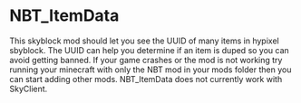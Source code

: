 # NBT_ItemData
This skyblock mod should let you see the UUID of many items in hypixel sbyblock. The UUID can help you determine if an item is duped so you can avoid getting banned. If your game crashes or the mod is not working try running your minecraft with only the NBT mod in your mods folder then you can start adding other mods. NBT_ItemData does not currently work with SkyClient.

